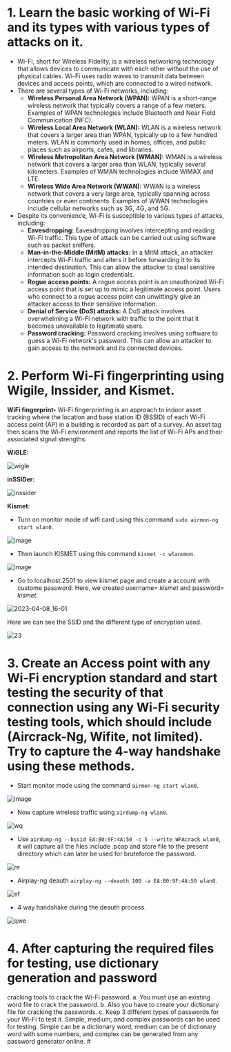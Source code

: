 # 1. Learn the basic working of Wi-Fi and its types with various types of attacks on it. #

   - Wi-Fi, short for Wireless Fidelity, is a wireless networking technology that allows devices to communicate with each other without the use of physical cables. Wi-Fi uses radio waves to transmit data between devices and access points, which are connected to a wired network.
   - There are several types of Wi-Fi networks, including:
      - **Wireless Personal Area Network (WPAN):**  WPAN is a short-range wireless network that typically covers a range of a few meters. Examples of WPAN technologies include Bluetooth and Near Field Communication (NFC).
      - **Wireless Local Area Network (WLAN):** WLAN is a wireless network that covers a larger area than WPAN, typically up to a few hundred meters. WLAN is commonly used in homes, offices, and public places such as airports, cafes, and libraries.
      - **Wireless Metropolitan Area Network (WMAN):**  WMAN is a wireless network that covers a larger area than WLAN, typically several kilometers. Examples of WMAN technologies include WiMAX and LTE.
      - **Wireless Wide Area Network (WWAN):**  WWAN is a wireless network that covers a very large area, typically spanning across countries or even continents. Examples of WWAN technologies include cellular networks such as 3G, 4G, and 5G.
   - Despite its convenience, Wi-Fi is susceptible to various types of attacks, including:
      - **Eavesdropping:** Eavesdropping involves intercepting and reading Wi-Fi traffic. This type of attack can be carried out using software such as packet sniffers.
      - **Man-in-the-Middle (MitM) attacks:** In a MitM attack, an attacker intercepts Wi-Fi traffic and alters it before forwarding it to its intended destination. This can allow the attacker to steal sensitive information such as login credentials.
      - **Rogue access points:** A rogue access point is an unauthorized Wi-Fi access point that is set up to mimic a legitimate access point. Users who connect to a rogue access point can unwittingly give an attacker access to their sensitive information.
      - **Denial of Service (DoS) attacks:** A DoS attack involves overwhelming a Wi-Fi network with traffic to the point that it becomes unavailable to legitimate users.
      - **Password cracking:** Password cracking involves using software to guess a Wi-Fi network's password. This can allow an attacker to gain access to the network and its connected devices.
   
# 2. Perform Wi-Fi fingerprinting using Wigile, Inssider, and Kismet. #

  **WiFi fingerprint-**   Wi-Fi fingerprinting is an approach to indoor asset tracking where the location and base station ID (BSSID) of each Wi-Fi access point (AP) in a building is recorded as part of a survey. An asset tag then scans the Wi-Fi environment and reports the list of Wi-Fi APs and their associated signal strengths.
  
  **WiGLE:**  
  
  ![wigle](https://user-images.githubusercontent.com/116432525/230715051-45698b20-4678-4b62-801c-c02fe37a2839.png)

   **inSSIDer:**  
   
   ![inssider](https://user-images.githubusercontent.com/116432525/230715639-fd63b9a1-6f96-4701-a785-d36bccb0a434.png)
   
   **Kismet:** 
      
   -  Turn on monitor mode of wifi card using this command `sudo airmon-ng start wlan0`.
      
   ![image](https://user-images.githubusercontent.com/116432525/230715780-47b69111-2fde-4e74-8bdc-7469ce2984b4.png)
      
   -  Then launch KISMET using this command `kismet -c wlanomon`.
   
   ![image](https://user-images.githubusercontent.com/116432525/230716317-e6e042fd-fb11-44f9-b860-f5b2f9219386.png)
   
   -  Go to localhost:2501 to view kismet page and create a account with custome password. Here, we created username= *kismet* and password= *kismet*.
   
   ![2023-04-08_16-01](https://user-images.githubusercontent.com/116432525/230716481-bf688d9b-5b85-4a9d-8881-95bc77001510.png)
   
   Here we can see the SSID and the different type of encryption used.
   
   ![23](https://user-images.githubusercontent.com/116432525/230716600-916e1668-2535-464c-ab6b-49e37ab1e8c1.png)
 
# 3. Create an Access point with any Wi-Fi encryption standard and start testing the security of that connection using any Wi-Fi security testing tools, which should include (Aircrack-Ng, Wifite, not limited). Try to capture the 4-way handshake using these methods. #

   - Start monitor mode using the command `airmon-ng start wlan0`.

   ![image](https://user-images.githubusercontent.com/116432525/230716829-6a771807-fd7f-41a5-bb5b-e68f13fa7217.png)
   
   - Now capture wireless traffic using `airdump-ng wlan0`.
   
   ![wq](https://user-images.githubusercontent.com/116432525/230717004-9b80890d-ecc8-458a-9e31-55ccb8d801bd.png)

   -  Use `airdump-ng --bssid EA:B0:9F:4A:50 -c 5 --write WPAcrack wlan0`, it will capture all the files include .pcap and store file to the present directory which can later be used for bruteforce the password.
   
   ![re](https://user-images.githubusercontent.com/116432525/230718583-94f75303-9356-4f04-8a3f-0a4dc560d1f5.png)

   -  Airplay-ng deauth `airplay-ng --deauth 100 -a EA:B0:9F:4A:50 wlan0`.
   
   ![ef](https://user-images.githubusercontent.com/116432525/230718702-8de73d30-737b-4b81-8b4c-9d697e260c77.png)
   
   -  4 way handshake during the deauth process.
   
   ![qwe](https://user-images.githubusercontent.com/116432525/230719364-7d38765a-7ce9-4c08-888d-efde3181a1b1.png)

# 4. After capturing the required files for testing, use dictionary generation and password 
cracking tools to crack the Wi-Fi password. 
a. You must use an existing word file to crack the password.
b. Also you have to create your dictionary file for cracking the passwords.
c. Keep 3 different types of passwords for your Wi-Fi to test it. Simple, medium, and 
complex passwords can be used for testing. Simple can be a dictionary word, 
medium can be of dictionary word with some numbers, and complex can be 
generated from any password generator online. #

   
